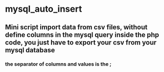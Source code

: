 ﻿# mysql_auto_insert

## Mini script import data from csv files, without define columns in the mysql query inside the php code, you just have to export your csv from your mysql database
### the separator of columns and values is the ;
